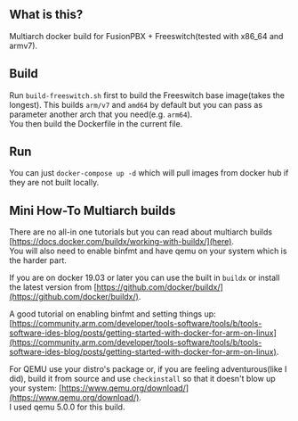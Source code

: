 ## What is this?
Multiarch docker build for FusionPBX + Freeswitch(tested with x86_64 and armv7).

## Build
Run `build-freeswitch.sh` first to build the Freeswitch base image(takes the longest). This builds `arm/v7` and `amd64` by default but you can pass as parameter another arch that you need(e.g. `arm64`).  
You then build the Dockerfile in the current file.

## Run
You can just `docker-compose up -d` which will pull images from docker hub if they are not built locally.

## Mini How-To Multiarch builds
There are no all-in one tutorials but you can read about multiarch builds [https://docs.docker.com/buildx/working-with-buildx/](here).  
You will also need to enable binfmt and have qemu on your system which is the harder part.  
  
If you are on docker 19.03 or later you can use the built in `buildx` or install the latest version from [https://github.com/docker/buildx/](https://github.com/docker/buildx/).  
  
A good tutorial on enabling binfmt and setting things up: [https://community.arm.com/developer/tools-software/tools/b/tools-software-ides-blog/posts/getting-started-with-docker-for-arm-on-linux](https://community.arm.com/developer/tools-software/tools/b/tools-software-ides-blog/posts/getting-started-with-docker-for-arm-on-linux).  
  
For QEMU use your distro's package or, if you are feeling adventurous(like I did), build it from source and use `checkinstall` so that it doesn't blow up your system: [https://www.qemu.org/download/](https://www.qemu.org/download/).  
I used qemu 5.0.0 for this build.

